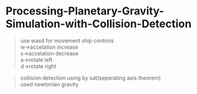 # Processing-Planetary-Gravity-Simulation-with-Collision-Detection
>use wasd for movement
ship controls   
w->accelation increase  
s->accelation decrease  
a->rotate left  
d->rotate right  

>collision detection using by sat(seperating axis theorem)   
used newtonian gravity  
